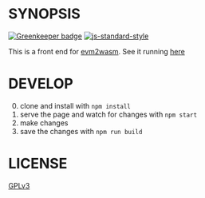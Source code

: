 # SYNOPSIS 

[![Greenkeeper badge](https://badges.greenkeeper.io/ewasm/evm2wasm-frontend.svg)](https://greenkeeper.io/)
[![js-standard-style](https://cdn.rawgit.com/feross/standard/master/badge.svg)](https://github.com/feross/standard)  

This is a front end for [evm2wasm](https://github.com/ewasm/evm2wasm). See it running [here](https://ewasm.github.io/evm2wasm-frontend/dist/)

# DEVELOP
0. clone and install with `npm install` 
1. serve the page and watch for changes with `npm start` 
2. make changes 
3. save the changes with `npm run build` 

# LICENSE
[GPLv3](https://tldrlegal.com/license/gnu-general-public-license-v3-(gpl-3))
